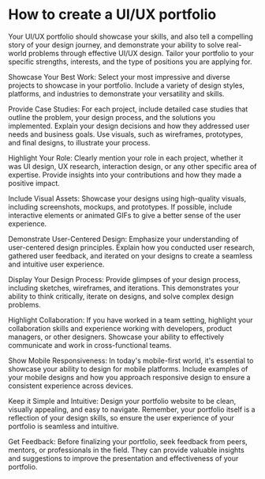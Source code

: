 # How to create a UI/UX portfolio

Your UI/UX portfolio should showcase your skills, and also tell a compelling story of your design journey, and demonstrate your ability to solve real-world problems through effective UI/UX design. Tailor your portfolio to your specific strengths, interests, and the type of positions you are applying for. 

Showcase Your Best Work: Select your most impressive and diverse projects to showcase in your portfolio. Include a variety of design styles, platforms, and industries to demonstrate your versatility and skills.

Provide Case Studies: For each project, include detailed case studies that outline the problem, your design process, and the solutions you implemented. Explain your design decisions and how they addressed user needs and business goals. Use visuals, such as wireframes, prototypes, and final designs, to illustrate your process.

Highlight Your Role: Clearly mention your role in each project, whether it was UI design, UX research, interaction design, or any other specific area of expertise. Provide insights into your contributions and how they made a positive impact.

Include Visual Assets: Showcase your designs using high-quality visuals, including screenshots, mockups, and prototypes. If possible, include interactive elements or animated GIFs to give a better sense of the user experience.

Demonstrate User-Centered Design: Emphasize your understanding of user-centered design principles. Explain how you conducted user research, gathered user feedback, and iterated on your designs to create a seamless and intuitive user experience.

Display Your Design Process: Provide glimpses of your design process, including sketches, wireframes, and iterations. This demonstrates your ability to think critically, iterate on designs, and solve complex design problems.

Highlight Collaboration: If you have worked in a team setting, highlight your collaboration skills and experience working with developers, product managers, or other designers. Showcase your ability to effectively communicate and work in cross-functional teams.

Show Mobile Responsiveness: In today's mobile-first world, it's essential to showcase your ability to design for mobile platforms. Include examples of your mobile designs and how you approach responsive design to ensure a consistent experience across devices.

Keep it Simple and Intuitive: Design your portfolio website to be clean, visually appealing, and easy to navigate. Remember, your portfolio itself is a reflection of your design skills, so ensure the user experience of your portfolio is seamless and intuitive.

Get Feedback: Before finalizing your portfolio, seek feedback from peers, mentors, or professionals in the field. They can provide valuable insights and suggestions to improve the presentation and effectiveness of your portfolio.

